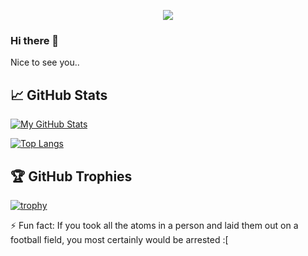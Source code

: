 <!--
**soham2109/soham2109** is a ✨ _special_ ✨ repository because its `README.md` (this file) appears on your GitHub profile.

Here are some ideas to get you started:

- 🔭 I’m currently working on ...
- 🌱 I’m currently learning ...
- 👯 I’m looking to collaborate on ...
- 🤔 I’m looking for help with ...
- 💬 Ask me about ...
- 📫 How to reach me: ...
- 😄 Pronouns: ...
- ⚡ Fun fact: ...
-->

<p style="text-align:center">
  <a href="https://github.com/antonkomarev/github-profile-views-counter">
    <img src="https://komarev.com/ghpvc/?username=soham2109&color=blueviolet">
</a>
<p>

### Hi there 👋

<p> 
  Nice to see you..
</p>

## &#x1f4c8; GitHub Stats
[![My GitHub Stats](https://github-readme-stats.vercel.app/api/?username=soham2109&count_private=true&theme=tokyonight&showicons=true)]()

[![Top Langs](https://github-readme-stats.vercel.app/api/top-langs/?username=soham2109&langs_count=5&theme=tokyonight)](https://github.com/anuraghazra/github-readme-stats)

## 🏆 GitHub Trophies

[![trophy](https://github-profile-trophy.vercel.app/?username=soham2109&theme=nord&column=7)](https://github.com/ryo-ma/github-profile-trophy)

⚡ Fun fact: If you took all the atoms in a person and laid them out on a football field, you most certainly would be arrested :[

